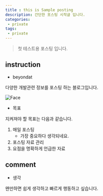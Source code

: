 ```yaml
---
title : this is Sample posting
description: 간단한 포스팅 시작글 입니다.
categories:
 - private
tags:
 - private
---
```

>첫 테스트용 포스팅 입니다.

## instruction
* beyondat

다양한 개발관련 정보를 포스팅 하는 블로그입니다.

![Face](https://github.com/beyondat/beyondat.github.io/blob/master/images/2017-09-29/FirstImage.jpg?raw=true)

* 목표

지켜져야 할 목표는 다음과 같습니다.

1. 매일 포스팅
    - 가장 중요하다 생각되네요.
2. 포스팅 자료 관리
3. 요점을 명확하게 언급한 자료

## comment
* 생각

왠만하면 쉽게 생각하고 빠르게 행동하고 싶습니다.
